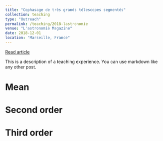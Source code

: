 ```yaml
---
title: "Cophasage de très grands télescopes segmentés"
collection: teaching
type: "Outreach"
permalink: /teaching/2018-lastronomie
venue: "L'astronomie Magazine"
date: 2018-12-01
location: "Marseille, France"
---
```


[Read article](/files/article_lastronomie.pdf)

This is a description of a teaching experience. You can use markdown like any other post.

Mean
======

Second order
======

Third order
======